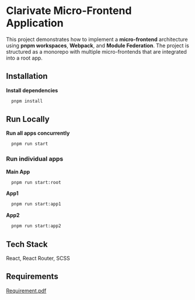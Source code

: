 # Clarivate Micro-Frontend Application

This project demonstrates how to implement a **micro-frontend** architecture using **pnpm workspaces**, **Webpack**, and **Module Federation**. The project is structured as a monorepo with multiple micro-frontends that are integrated into a root app.

## Installation

**Install dependencies**

```bash
  pnpm install
```
## Run Locally

**Run all apps concurrently**

```bash
  pnpm run start
```

### Run individual apps

**Main App**
```bash
  pnpm run start:root
```
**App1**
```bash
  pnpm run start:app1
```
**App2**
```bash
  pnpm run start:app2
```


## Tech Stack

React, React Router, SCSS


## Requirements

[Requirement.pdf](https://github.com/user-attachments/files/18441281/Requirement.pdf)

